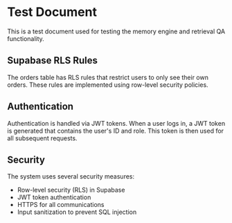 # Test Document

This is a test document used for testing the memory engine and retrieval QA functionality.

## Supabase RLS Rules

The orders table has RLS rules that restrict users to only see their own orders.
These rules are implemented using row-level security policies.

## Authentication

Authentication is handled via JWT tokens. When a user logs in, a JWT token is generated
that contains the user's ID and role. This token is then used for all subsequent requests.

## Security

The system uses several security measures:
- Row-level security (RLS) in Supabase
- JWT token authentication
- HTTPS for all communications
- Input sanitization to prevent SQL injection
